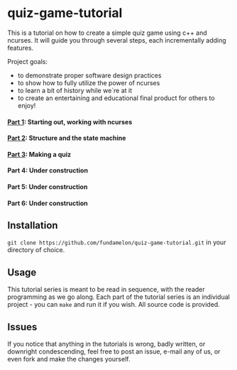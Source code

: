 # quiz-game-tutorial
This is a tutorial on how to create a simple quiz game using c++ and ncurses.
It will guide you through several steps, each incrementally adding features.

Project goals:
- to demonstrate proper software design practices
- to show how to fully utilize the power of ncurses
- to learn a bit of history while we`re at it
- to create an entertaining and educational final product for others to enjoy!


#### [Part 1](part1): Starting out, working with ncurses


#### [Part 2](part2): Structure and the state machine


#### [Part 3](part3): Making a quiz


#### Part 4: Under construction


#### Part 5: Under construction


#### Part 6: Under construction


## Installation
```git clone https://github.com/fundamelon/quiz-game-tutorial.git``` in your directory of choice.


## Usage
This tutorial series is meant to be read in sequence, with the reader programming as we go along.
Each part of the tutorial series is an individual project - you can ```make``` and run it if you wish.  All source code is provided.

## Issues
If you notice that anything in the tutorials is wrong, badly written, or downright condescending, feel free to post an issue, e-mail any of us, or even fork and make the changes yourself.

